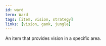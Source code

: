 ```yaml
---
id: ward
term: Ward
tags: [item, vision, strategy]
links: [vision, gank, jungle]
---
```


An item that provides vision in a specific area.